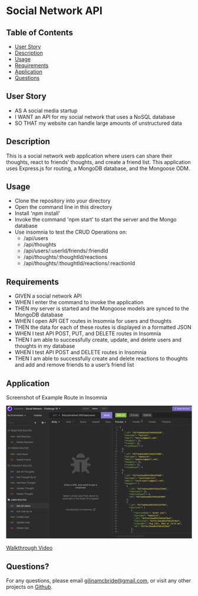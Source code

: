 # Social Network API

## Table of Contents

- [User Story](#user-story)
- [Description](#description)
- [Usage](#usage)
- [Requirements](#requirements)
- [Application](#application)
- [Questions](#questions)

## User Story

- AS A social media startup
- I WANT an API for my social network that uses a NoSQL database
- SO THAT my website can handle large amounts of unstructured data

## Description

This is a social network web application where users can share their thoughts, react to friends’ thoughts, and create a friend list. This application uses Express.js for routing, a MongoDB database, and the Mongoose ODM.

## Usage

- Clone the repository into your directory
- Open the command line in this directory
- Install 'npm install'
- Invoke the command 'npm start' to start the server and the Mongo database
- Use insomnia to test the CRUD Operations on:
  - /api/users
  - /api/thoughts
  - /api/users/:userId/friends/:friendId
  - /api/thoughts/:thoughtId/reactions
  - /api/thoughts/:thoughtId/reactions/:reactionId

## Requirements

- GIVEN a social network API
- WHEN I enter the command to invoke the application
- THEN my server is started and the Mongoose models are synced to the MongoDB database
- WHEN I open API GET routes in Insomnia for users and thoughts
- THEN the data for each of these routes is displayed in a formatted JSON
- WHEN I test API POST, PUT, and DELETE routes in Insomnia
- THEN I am able to successfully create, update, and delete users and thoughts in my database
- WHEN I test API POST and DELETE routes in Insomnia
- THEN I am able to successfully create and delete reactions to thoughts and add and remove friends to a user’s friend list

## Application

Screenshot of Example Route in Insomnia

![Screenshot of application](./utils/screenshot.png)

[Walkthrough Video](https://drive.google.com/file/d/12hbcaQ7YsnSkNfZavXGi5IzbyLJRJksP/view?usp=sharing)

## Questions?

For any questions, please email gilinamcbride@gmail.com, or visit any other projects on [Github](github.com/gilinamcbride).
